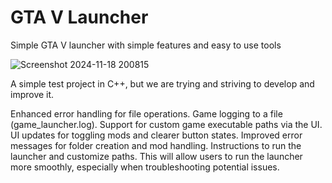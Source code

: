 # GTA V Launcher
Simple GTA V launcher with simple features and easy to use tools

![Screenshot 2024-11-18 200815](https://github.com/user-attachments/assets/a689594b-2b2c-4c21-a1a2-b4ef67e24a7c)

A simple test project in C++, but we are trying and striving to develop and improve it.

Enhanced error handling for file operations.
Game logging to a file (game_launcher.log).
Support for custom game executable paths via the UI.
UI updates for toggling mods and clearer button states.
Improved error messages for folder creation and mod handling.
Instructions to run the launcher and customize paths.
This will allow users to run the launcher more smoothly, especially when troubleshooting potential issues.
